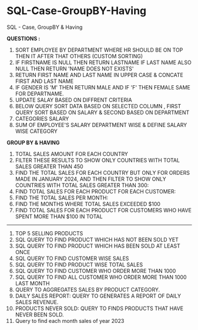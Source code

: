 # SQL-Case-GroupBY-Having

SQL - Case, GroupBY &amp; Having

**QUESTIONS :**

1. SORT EMPLOYEE BY DEPARTMENT WHERE HR SHOULD BE ON TOP THEN IT AFTER THAT OTHERS (CUSTOM SORTING)
2. IF FIRSTNAME IS NULL THEN RETURN LASTNAME IF LAST NAME ALSO NULL THEN RETURN 'NAME DOES NOT EXISTS'
3. RETURN FIRST NAME AND LAST NAME IN UPPER CASE & CONCATE FIRST AND LAST NAME
4. IF GENDER IS 'M' THEN RETURN MALE AND IF 'F' THEN FEMALE SAME FOR DEPARTNAME.
5. UPDATE SALAY BASED ON DIFFRENT CRITERIA
6. BELOW QUERY SORT DATA BASED ON SELECTED COLUMN , FIRST QUERY SORT BASED ON SALARY & SECOND BASED ON DEPARTMENT
7. CATEGORIES SALARY
8. SUM OF EMPLOYEE'S SALARY  DEPARTMENT WISE & DEFINE SALARY WISE CATEGORY

**GROUP BY & HAVING**

1. TOTAL SALES AMOUNT FOR EACH COUNTRY
2. FILTER THESE RESULTS TO SHOW ONLY COUNTRIES WITH TOTAL SALES GREATER THAN 450
3. FIND THE TOTAL SALES FOR EACH COUNTRY BUT ONLY FOR ORDERS MADE IN JANUARY 2024, AND THEN FILTER TO SHOW ONLY COUNTRIES WITH TOTAL SALES GREATER THAN 300:
4. FIND TOTAL SALES FOR EACH PRODUCT FOR EACH CUSTOMER:
5. FIND THE TOTAL SALES PER MONTH:
6. FIND THE MONTHS WHERE TOTAL SALES EXCEEDED $100
7. FIND TOTAL SALES FOR EACH PRODUCT FOR CUSTOMERS WHO HAVE SPENT MORE THAN $100 IN TOTAL

-----------------------------------------------------------------------------------------------------------------------------------------------------------------------------

1. TOP 5 SELLING PRODUCTS
2. SQL QUERY TO FIND PRODUCT WHICH HAS NOT BEEN SOLD YET
3. SQL QUERY TO FIND PRODUCT  WHICH HAS BEEN SOLD AT LEAST ONCE
4. SQL QUERY TO FIND CUSTOMER WISE SALES
5. SQL QUERY TO FIND PRODUCT WISE TOTAL SALES
6. SQL QUERY TO FIND CUSTOMER WHO ORDER MORE THAN 1000
7. SQL QUERY TO FIND ALL CUSTOMER WHO ORDER MORE THAN 1000 LAST MONTH
8. QUERY TO AGGREGATES SALES BY PRODUCT CATEGORY.
9. DAILY SALES REPORT: QUERY TO GENERATES A REPORT OF DAILY SALES REVENUE.
10. PRODUCTS NEVER SOLD: QUERY TO FINDS PRODUCTS THAT HAVE NEVER BEEN SOLD.
11. Query to find each month sales of year 2023
